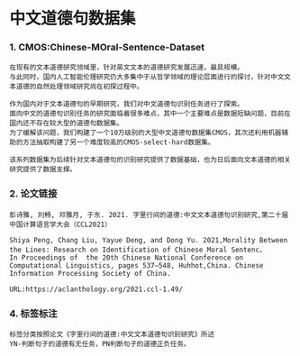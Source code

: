 
# 中文道德句数据集
### 1. CMOS:Chinese-MOral-Sentence-Dataset
    在现有的文本道德研究领域里，针对英文文本的道德研究发展迅速，最具规模。
    与此同时，国内人工智能伦理研究仍大多集中于从哲学领域的理论层面进行的探讨，针对中文文本道德的自然处理领域研究尚在初探过程中。
    
    作为国内对于文本道德句的早期研究，我们对中文道德句识别任务进行了探索。
    面向中文的道德句识别任务的研究面临着很多难点，其中一个主要难点是数据短缺问题，目前在国内还不存在较大型的道德句数据集。
    为了缓解该问题，我们构建了一个10万级别的大型中文道德句数据集CMOS，其次还利用机器辅助的方法抽取构建了另一个难度较高的CMOS-select-hard数据集。
    
    该系列数据集为后续针对文本道德句的识别研究提供了数据基础，也为日后面向文本道德的相关研究提供了数据支撑。

    
### 2. 论文链接  
    彭诗雅, 刘畅, 邓雅月, 于东. 2021. 字里行间的道德:中文文本道德句识别研究,第二十届中国计算语言学大会（CCL2021）
    
    Shiya Peng, Chang Liu, Yayue Deng, and Dong Yu. 2021,Morality Between the Lines: Research on Identification of Chinese Moral Sentenc，
    In Proceedings of  the 20th Chinese National Conference on Computational Linguistics, pages 537–548, Huhhot,China. Chinese Information Processing Society of China.
    
    URL:https://aclanthology.org/2021.ccl-1.49/
    


### 4. 标签标注
    标签分类按照论文《字里行间的道德:中文文本道德句识别研究》所述
    YN-判断句子的道德有无任务，PN判断句子的道德正负任务。


